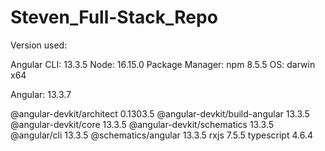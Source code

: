 # Steven_Full-Stack_Repo

Version used:

Angular CLI: 13.3.5
Node: 16.15.0
Package Manager: npm 8.5.5
OS: darwin x64

Angular: 13.3.7

@angular-devkit/architect       0.1303.5
@angular-devkit/build-angular   13.3.5
@angular-devkit/core            13.3.5
@angular-devkit/schematics      13.3.5
@angular/cli                    13.3.5
@schematics/angular             13.3.5
rxjs                            7.5.5
typescript                      4.6.4
